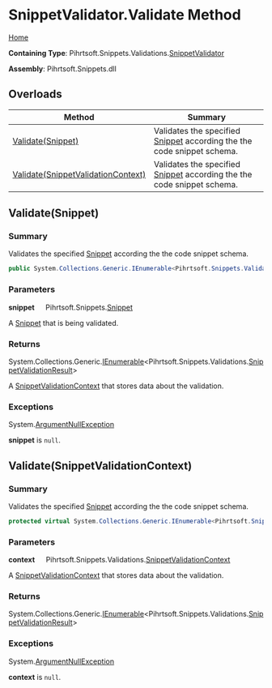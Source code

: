 # SnippetValidator\.Validate Method

[Home](../../../../../README.md)

**Containing Type**: Pihrtsoft\.Snippets\.Validations\.[SnippetValidator](../README.md)

**Assembly**: Pihrtsoft\.Snippets\.dll

## Overloads

| Method | Summary |
| ------ | ------- |
| [Validate(Snippet)](#Pihrtsoft_Snippets_Validations_SnippetValidator_Validate_Pihrtsoft_Snippets_Snippet_) | Validates the specified [Snippet](../../../Snippet/README.md) according the the code snippet schema\. |
| [Validate(SnippetValidationContext)](#Pihrtsoft_Snippets_Validations_SnippetValidator_Validate_Pihrtsoft_Snippets_Validations_SnippetValidationContext_) | Validates the specified [Snippet](../../../Snippet/README.md) according the the code snippet schema\. |

## Validate\(Snippet\) <a name="Pihrtsoft_Snippets_Validations_SnippetValidator_Validate_Pihrtsoft_Snippets_Snippet_"></a>

### Summary

Validates the specified [Snippet](../../../Snippet/README.md) according the the code snippet schema\.

```csharp
public System.Collections.Generic.IEnumerable<Pihrtsoft.Snippets.Validations.SnippetValidationResult> Validate(Pihrtsoft.Snippets.Snippet snippet)
```

### Parameters

**snippet** &emsp; Pihrtsoft\.Snippets\.[Snippet](../../../Snippet/README.md)

A [Snippet](../../../Snippet/README.md) that is being validated\.

### Returns

System\.Collections\.Generic\.[IEnumerable](https://docs.microsoft.com/en-us/dotnet/api/system.collections.generic.ienumerable-1)\<Pihrtsoft\.Snippets\.Validations\.[SnippetValidationResult](../../SnippetValidationResult/README.md)>

A [SnippetValidationContext](../../SnippetValidationContext/README.md) that stores data about the validation\.

### Exceptions

System\.[ArgumentNullException](https://docs.microsoft.com/en-us/dotnet/api/system.argumentnullexception)

**snippet** is `null`\.

## Validate\(SnippetValidationContext\) <a name="Pihrtsoft_Snippets_Validations_SnippetValidator_Validate_Pihrtsoft_Snippets_Validations_SnippetValidationContext_"></a>

### Summary

Validates the specified [Snippet](../../../Snippet/README.md) according the the code snippet schema\.

```csharp
protected virtual System.Collections.Generic.IEnumerable<Pihrtsoft.Snippets.Validations.SnippetValidationResult> Validate(Pihrtsoft.Snippets.Validations.SnippetValidationContext context)
```

### Parameters

**context** &emsp; Pihrtsoft\.Snippets\.Validations\.[SnippetValidationContext](../../SnippetValidationContext/README.md)

A [SnippetValidationContext](../../SnippetValidationContext/README.md) that stores data about the validation\.

### Returns

System\.Collections\.Generic\.[IEnumerable](https://docs.microsoft.com/en-us/dotnet/api/system.collections.generic.ienumerable-1)\<Pihrtsoft\.Snippets\.Validations\.[SnippetValidationResult](../../SnippetValidationResult/README.md)>

### Exceptions

System\.[ArgumentNullException](https://docs.microsoft.com/en-us/dotnet/api/system.argumentnullexception)

**context** is `null`\.

